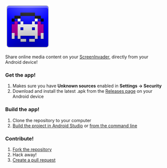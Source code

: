 ![ScreenInvader Android App](https://raw.githubusercontent.com/PwnicornDev/ScreenInvader-Android/master/app/src/main/res/drawable-xxhdpi/ic_launcher.png)

Share online media content on your [ScreenInvader](https://github.com/Metalab/ScreenInvader), directly from your Android device!

### Get the app!

1. Makes sure you have **Unknown sources** enabled in **Settings → Security**
2. Download and install the latest .apk from the [Releases page](https://github.com/PwnicornDev/ScreenInvader-Android/releases) on your Android device

### Build the app!

1. Clone the repository to your computer
2. [Build the project in Android Studio](https://developer.android.com/sdk/installing/studio-build.html#buildProject) or [from the command line](https://developer.android.com/sdk/installing/studio-build.html#buildCmd)

### Contribute!

1. [Fork the repository](https://github.com/PwnicornDev/ScreenInvader-Android/fork)
2. Hack away!
3. [Create a pull request](https://github.com/PwnicornDev/ScreenInvader-Android/compare/)
